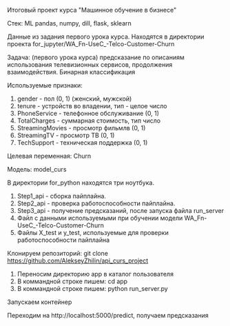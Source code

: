 Итоговый проект курса "Машинное обучение в бизнесе"

Стек:
ML pandas, numpy, dill, flask, sklearn

Данные из задания первого урока курса. Находятся в директории проекта for_jupyter/WA_Fn-UseC_-Telco-Customer-Churn

Задача: (первого урока курса) предсказание по описаниям использования телевизионных сервисов, продолжения взаимодействия. Бинарная классификация

Используемые признаки:
1. gender - пол (0, 1) (женский, мужской)
2. tenure - устройств во владении, тип - целое число
3. PhoneService - телефонное обслуживание (0, 1)
4. TotalCharges - суммарная стоимость, тип число
5. StreamingMovies - просмотр фильмлв (0, 1)
6. StreamingTV - просмотр ТВ (0, 1)
7. TechSupport - техническая поддержка (0, 1)

Целевая переменная: Churn

Модель: model_curs

В директории for_python находятся три ноутбука. 
1. Step1_api - сборка пайплайна. 
2. Step2_api - проверка работоспособности пайплайна. 
3. Step3_api - получение предсказаний, после запуска файла run_server
4. Файл с данными используемыми при обучении модели WA_Fn-UseC_-Telco-Customer-Churn
5. Файлы X_test и y_test, используемые для проверки работоспособности пайплайна

Клонируем репозиторий:
git clone https://github.com/AlekseyZhilin/api_curs_project
1. Переносим директорию app в каталог пользователя
2. В коммандной строке пишем: сd app
3. В коммандной строке пишем: python run_server.py

Запускаем контейнер

Переходим на http://localhost:5000/predict, получаем предсказания
